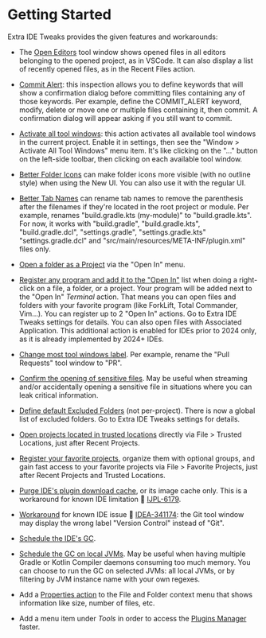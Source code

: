 <show-structure for="chapter,procedure,tab,def"/>

# Getting Started

Extra IDE Tweaks provides the given features and workarounds:

- The [Open Editors](Extra-IDE-Tweaks-Open-Editors.md) tool window shows opened files in all editors belonging to the opened project, as in VSCode. It can also display a list of recently opened files, as in the Recent Files action.

- [Commit Alert](Extra-IDE-Tweaks-Commit-Alert.md): this inspection allows you to define keywords that will show a confirmation dialog before committing files containing any of those keywords. Per example, define the COMMIT_ALERT keyword, modify, delete or move one or multiple files containing it, then commit. A confirmation dialog will appear asking if you still want to commit.

- [Activate all tool windows](Extra-IDE-Tweaks-Activate-All-Tool-Windows.md): this action activates all available tool windows in the current project. Enable it in settings, then see the "Window > Activate All Tool Windows" menu item. It's like clicking on the "..." button on the left-side toolbar, then clicking on each available tool window.

- [Better Folder Icons](Extra-IDE-Tweaks-Better-Folder-Icons.md) can make folder icons more visible (with no outline style) when using the New UI. You can also use it with the regular UI.

- [Better Tab Names](Extra-IDE-Tweaks-Better-Tab-Names.md) can rename tab names to remove the parenthesis after the filenames if they're located in the root project or module. Per example, renames "build.gradle.kts (my-module)" to "build.gradle.kts". For now, it works with "build.gradle", "build.gradle.kts", "build.gradle.dcl", "settings.gradle", "settings.gradle.kts" "settings.gradle.dcl" and "src/main/resources/META-INF/plugin.xml" files only.

- [Open a folder as a Project](Extra-IDE-Tweaks-Misc-Features.md) via the "Open In" menu.

- [Register any program and add it to the "Open In"](Extra-IDE-Tweaks-Add-Programs-To-Open-In.md) list when doing a right-click on a file, a folder, or a project. Your program will be added next to the "Open In" <i>Terminal</i> action. That means you can open files and folders with your favorite program (like ForkLift, Total Commander, Vim...). You can register up to 2 "Open In" actions. Go to Extra IDE Tweaks settings for details. You can also open files with Associated Application. This additional action is enabled for IDEs prior to 2024 only, as it is already implemented by 2024+ IDEs.

- [Change most tool windows label](Extra-IDE-Tweaks-Tool-Windows-Label-Override.md). Per example, rename the "Pull Requests" tool window to "PR".

- [Confirm the opening of sensitive files](Extra-IDE-Tweaks-Confirm-Opening-of-Sensitive-Files.md). May be useful when streaming and/or accidentally opening a sensitive file in situations where you can leak critical information.

- [Define default Excluded Folders](Extra-IDE-Tweaks-Always-Excluded-Folders-From-Indexing.md) (not per-project). There is now a global list of excluded folders. Go to Extra IDE Tweaks settings for details.

- [Open projects located in trusted locations](Extra-IDE-Tweaks-Trusted-Locations.md) directly via File > Trusted Locations, just after Recent Projects.

- [Register your favorite projects](Extra-IDE-Tweaks-Favorite-Projects.md), organize them with optional groups, and gain fast access to your favorite projects via File > Favorite Projects, just after Recent Projects and Trusted Locations.

- [Purge IDE's plugin download cache](Extra-IDE-Tweaks-IDE-Caches-Management.md), or its image cache only. This is a workaround for known IDE limitation 🐛 <a href="https://youtrack.jetbrains.com/issue/IJPL-6179/">IJPL-6179</a>.

- [Workaround](Extra-IDE-Tweaks-Workaround-for-Wrong-Version-Control-Label.md) for known IDE issue 🐛 <a href="https://youtrack.jetbrains.com/issue/IDEA-341174/Wrong-label-for-the-Git-toolwindow">IDEA-341174</a>: the Git tool window may display the wrong label "Version Control" instead of "Git".

- [Schedule the IDE's GC](Extra-IDE-Tweaks-GC-Scheduling.md).

- [Schedule the GC on local JVMs](Extra-IDE-Tweaks-GC-Scheduling.md). May be useful when having multiple Gradle or Kotlin Compiler daemons consuming too much memory. You can choose to run the GC on selected JVMs: all local JVMs, or by filtering by JVM instance name with your own regexes.

- Add a [Properties action](Extra-IDE-Tweaks-Misc-Features.md) to the File and Folder context menu that shows information like size, number of files, etc.

- Add a menu item under <i>Tools</i> in order to access the [Plugins Manager](Extra-IDE-Tweaks-Misc-Features.md) faster.
